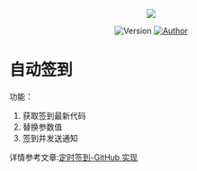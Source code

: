 <p align="center">
    <img src="https://cdn.jsdelivr.net/gh/ruicky/ruicky.github.io/2020/06/05/jd-sign/0.png">
</p>

<p align="center">
    <img alt="Version" src="https://img.shields.io/badge/release-0.0.1-blue"/>
    <a href="https://github.com/ruicky">
        <img alt="Author" src="https://img.shields.io/badge/author-ruicky-blueviolet"/>
    </a>
</p>

# 自动签到
功能：
1. 获取签到最新代码
2. 替换参数值
3. 签到并发送通知


详情参考文章:[定时签到-GitHub 实现](https://ruicky.me/2020/06/05/jd-sign/)






